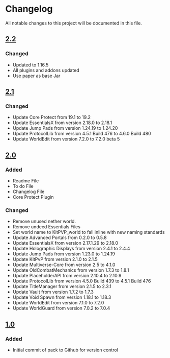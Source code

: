 # Changelog
All notable changes to this project will be documented in this file.

## [2.2]

### Changed
- Updated to 1.16.5  
- All plugins and addons updated  
- Use paper as base Jar

## [2.1]

### Changed
- Update Core Protect from 19.1 to 19.2
- Update EssentialsX from version 2.18.0 to 2.18.1
- Update Jump Pads from version 1.24.19 to 1.24.20
- Update ProtocolLib from version 4.5.1 Build 476 to 4.6.0 Build 480
- Update WorldEdit from version 7.2.0 to 7.2.0 beta 5

## [2.0]

### Added
- Readme File
- To do File
- Changelog File
- Core Protect Plugin

### Changed
- Remove unused nether world.
- Remove undeed Essentials Files
- Set world name to KitPVP_world to fall inline with new naming standards
- Update Advanced Portals from 0.2.0 to 0.5.8
- Update EssentialsX from version 2.17.1.29 to 2.18.0
- Update Holographic Displays from version 2.4.1 to 2.4.4
- Update Jump Pads from version 1.23.0 to 1.24.19
- Update KitPvP from version 2.1.0 to 2.1.5
- Update Multiverse-Core from version 2.5 to 4.1.0
- Update OldCombatMechanics from version 1.7.3 to 1.8.1
- Update PlaceholderAPI from version 2.10.4 to 2.10.9
- Update ProtocolLib from version 4.5.0 Build 439 to 4.5.1 Build 476
- Update TitleManager from version 2.1.5 to 2.3.1
- Update Vault from version 1.7.2 to 1.7.3
- Update Void Spawn from version 1.18.1 to 1.18.3
- Update WorldEdit from version 7.1.0 to 7.2.0
- Update WorldGuard from version 7.0.2 to 7.0.4

## [1.0]

### Added
- Initial commit of pack to Github for version control

[2.2]: https://github.com/apexhosting/KitPVP/releases/tag/2.2
[2.1]: https://github.com/apexhosting/KitPVP/releases/tag/2.1
[2.0]: https://github.com/apexhosting/KitPVP/releases/tag/2.0
[1.0]: https://github.com/apexhosting/KitPVP/releases/tag/1.0